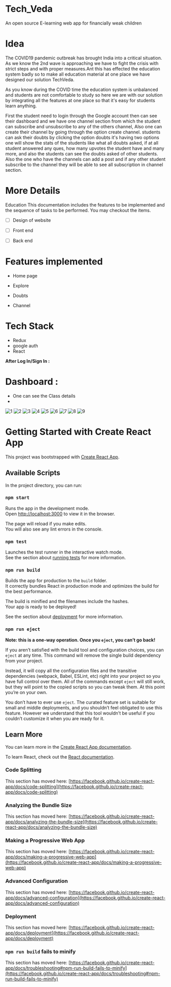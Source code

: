 # Tech_Veda
An open source E-learning web app for financially weak children

# Idea
The COVID19 pandemic outbreak has brought India into a critical situation. As we know the 2nd wave is approaching we have to fight the crisis with strict steps and with proper measures.Ant this has effected the education system badly so to make all education material at one place we have designed our solution TechVeda.

As you know during the COVID time the education system is unbalanced and students are not comfortable to study so here we are with our solution by integrating all the features at one place so that it's easy for students learn anything.

First the student need to login through the Google account then can see their dashboard and we have one channel section from which the student can subscribe and unsubscribe to any of  the others channel, Also one can create their channel by going through the option create channel.
students can ask their doubts by clicking the option doubts it's having two options one will show the stats of the students like what all  doubts asked, if at all student answered any ques, how many upvotes the student have and many more, and also the students can see the doubts asked of other students.
Also the one who have the channels can add a post and if any other student subscribe to the channel they will be able to see all subscription in channel section.

# More Details
 Education
This documentation includes the features to be implemented and the sequence of tasks to be performed. You may checkout the items.

- [ ] Design of website
- [ ] Front end 
- [ ] Back end


# Features implemented 
-  Home page

-  Explore
-  Doubts
-  Channel

# Tech Stack

- Redux
- google auth
- React

**After Log In/Sign In :**

# Dashboard : 

- One can see the Class details
-

![1](https://user-images.githubusercontent.com/59612128/120091659-f77ec680-c12a-11eb-8817-e9e55b513a33.jpg)
![2](https://user-images.githubusercontent.com/59612128/120091663-fa79b700-c12a-11eb-94b8-0135d9f03d55.jpg)
![3](https://user-images.githubusercontent.com/59612128/120091665-fbaae400-c12a-11eb-9547-ed753a454ec6.jpg)
![4](https://user-images.githubusercontent.com/59612128/120091669-006f9800-c12b-11eb-8b47-7ab43f910170.jpg)
![5](https://user-images.githubusercontent.com/59612128/120091671-02d1f200-c12b-11eb-8f29-4651cd78c93a.jpg)
![6](https://user-images.githubusercontent.com/59612128/120091674-05344c00-c12b-11eb-9518-642190068a60.jpg)
![7](https://user-images.githubusercontent.com/59612128/120091677-06fe0f80-c12b-11eb-8304-9fa8a3867569.jpg)
![8](https://user-images.githubusercontent.com/59612128/120091678-082f3c80-c12b-11eb-87fb-bf75808d24ad.jpg)
![9](https://user-images.githubusercontent.com/59612128/120091743-9a374500-c12b-11eb-997e-fb166a9cf2d8.jpg)



# Getting Started with Create React App

This project was bootstrapped with [Create React App](https://github.com/facebook/create-react-app).

## Available Scripts

In the project directory, you can run:

### `npm start`

Runs the app in the development mode.\
Open [http://localhost:3000](http://localhost:3000) to view it in the browser.

The page will reload if you make edits.\
You will also see any lint errors in the console.

### `npm test`

Launches the test runner in the interactive watch mode.\
See the section about [running tests](https://facebook.github.io/create-react-app/docs/running-tests) for more information.

### `npm run build`

Builds the app for production to the `build` folder.\
It correctly bundles React in production mode and optimizes the build for the best performance.

The build is minified and the filenames include the hashes.\
Your app is ready to be deployed!

See the section about [deployment](https://facebook.github.io/create-react-app/docs/deployment) for more information.

### `npm run eject`

**Note: this is a one-way operation. Once you `eject`, you can’t go back!**

If you aren’t satisfied with the build tool and configuration choices, you can `eject` at any time. This command will remove the single build dependency from your project.

Instead, it will copy all the configuration files and the transitive dependencies (webpack, Babel, ESLint, etc) right into your project so you have full control over them. All of the commands except `eject` will still work, but they will point to the copied scripts so you can tweak them. At this point you’re on your own.

You don’t have to ever use `eject`. The curated feature set is suitable for small and middle deployments, and you shouldn’t feel obligated to use this feature. However we understand that this tool wouldn’t be useful if you couldn’t customize it when you are ready for it.

## Learn More

You can learn more in the [Create React App documentation](https://facebook.github.io/create-react-app/docs/getting-started).

To learn React, check out the [React documentation](https://reactjs.org/).

### Code Splitting

This section has moved here: [https://facebook.github.io/create-react-app/docs/code-splitting](https://facebook.github.io/create-react-app/docs/code-splitting)

### Analyzing the Bundle Size

This section has moved here: [https://facebook.github.io/create-react-app/docs/analyzing-the-bundle-size](https://facebook.github.io/create-react-app/docs/analyzing-the-bundle-size)

### Making a Progressive Web App

This section has moved here: [https://facebook.github.io/create-react-app/docs/making-a-progressive-web-app](https://facebook.github.io/create-react-app/docs/making-a-progressive-web-app)

### Advanced Configuration

This section has moved here: [https://facebook.github.io/create-react-app/docs/advanced-configuration](https://facebook.github.io/create-react-app/docs/advanced-configuration)

### Deployment

This section has moved here: [https://facebook.github.io/create-react-app/docs/deployment](https://facebook.github.io/create-react-app/docs/deployment)

### `npm run build` fails to minify

This section has moved here: [https://facebook.github.io/create-react-app/docs/troubleshooting#npm-run-build-fails-to-minify](https://facebook.github.io/create-react-app/docs/troubleshooting#npm-run-build-fails-to-minify)
